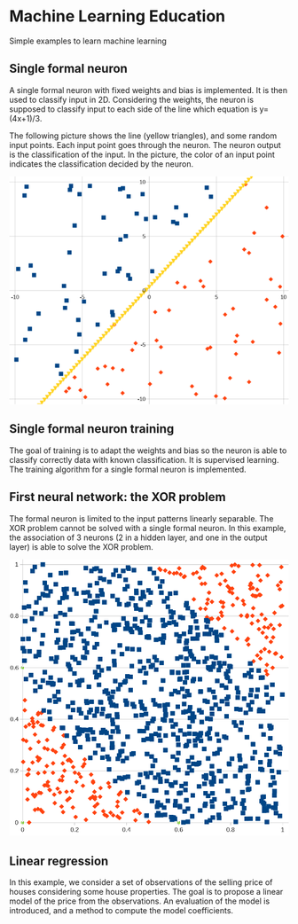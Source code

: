 # Machine Learning Education
Simple examples to learn machine learning

## Single formal neuron
A single formal neuron with fixed weights and bias is implemented. It is then used to classify input in 2D. Considering the weights, the neuron is supposed to classify input to each side of the line which equation is y=(4x+1)/3.

The following picture shows the line (yellow triangles), and some random input points. Each input point goes through the neuron. The neuron output is the classification of the input. In the picture, the color of an input point indicates the classification decided by the neuron.

![alt text](SingleFormalNeuron/single_formal_neuron_classification.png "Classification based on a single formal neuron")

## Single formal neuron training
The goal of training is to adapt the weights and bias so the neuron is able to classify correctly data with known classification. It is supervised learning. The training algorithm for a single formal neuron is implemented.

## First neural network: the XOR problem
The formal neuron is limited to the input patterns linearly separable. The XOR problem cannot be solved with a single formal neuron. In this example, the association of 3 neurons (2 in a hidden layer, and one in the output layer) is able to solve the XOR problem.

![alt text](XORNeuralNetwork/XOR_classification.PNG "XOR classification with a simple neural network")

## Linear regression
In this example, we consider a set of observations of the selling price of houses considering some house properties. The goal is to propose a linear model of the price from the observations. An evaluation of the model is introduced, and a method to compute the model coefficients.